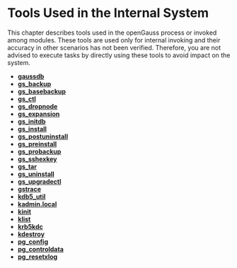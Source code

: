 # Tools Used in the Internal System<a name="EN-US_TOPIC_0249632256"></a>

This chapter describes tools used in the openGauss process or invoked among modules. These tools are used only for internal invoking and their accuracy in other scenarios has not been verified. Therefore, you are not advised to execute tasks by directly using these tools to avoid impact on the system.

-   **[gaussdb](gaussdb.md)**  
-   **[gs\_backup](gs_backup.md)**  
-   **[gs\_basebackup](gs_basebackup.md)**  
-   **[gs\_ctl](gs_ctl.md)** 
-   **[gs\_dropnode](gs_dropnode.md)**  
-   **[gs\_expansion](gs_expansion.md)**
-   **[gs\_initdb](gs_initdb.md)**  
-   **[gs\_install](gs_install.md)**  
-   **[gs\_postuninstall](gs_postuninstall.md)**  
-   **[gs\_preinstall](gs_preinstall.md)** 
-   **[gs\_probackup](gs_probackup.md)** 
-   **[gs\_sshexkey](gs_sshexkey.md)**
-   **[gs\_tar](gs_tar.md)**
-   **[gs\_uninstall](gs_uninstall.md)**  
-   **[gs\_upgradectl](gs_upgradectl.md)**  
-   **[gstrace](gstrace.md)**  
-   **[kdb5\_util](kdb5_util.md)**  
-   **[kadmin.local](kadmin-local.md)**  
-   **[kinit](kinit.md)**  
-   **[klist](klist.md)**  
-   **[krb5kdc](krb5kdc.md)**  
-   **[kdestroy](kdestroy.md)**  
-   **[pg\_config](pg_config.md)**  
-   **[pg\_controldata](pg_controldata.md)**  
-   **[pg\_resetxlog](pg_resetxlog.md)**  


